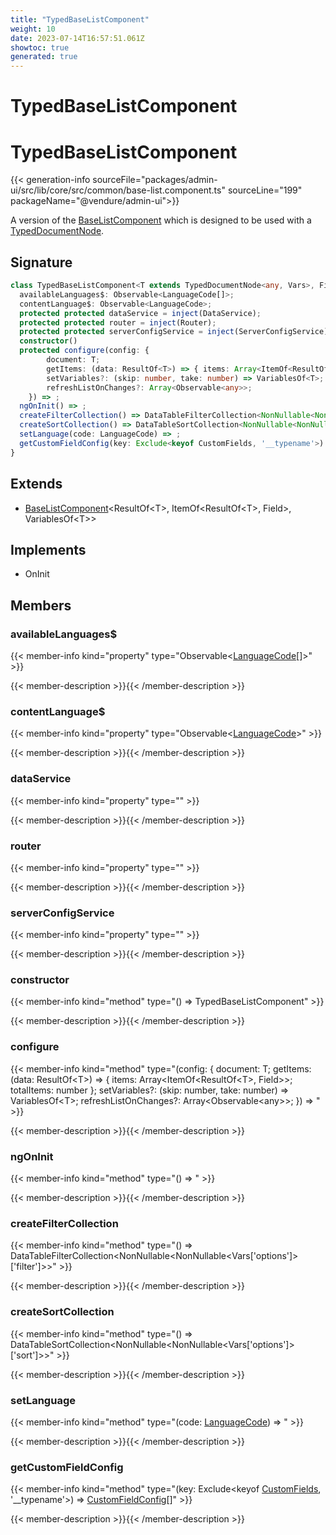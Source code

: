 ```yaml
---
title: "TypedBaseListComponent"
weight: 10
date: 2023-07-14T16:57:51.061Z
showtoc: true
generated: true
---
```

<!-- This file was generated from the Vendure source. Do not modify. Instead, re-run the "docs:build" script -->

# TypedBaseListComponent
<div class="symbol">


# TypedBaseListComponent

{{< generation-info sourceFile="packages/admin-ui/src/lib/core/src/common/base-list.component.ts" sourceLine="199" packageName="@vendure/admin-ui">}}

A version of the <a href='/admin-ui-api/list-detail-views/base-list-component#baselistcomponent'>BaseListComponent</a> which is designed to be used with a
[TypedDocumentNode](https://the-guild.dev/graphql/codegen/plugins/typescript/typed-document-node).

## Signature

```TypeScript
class TypedBaseListComponent<T extends TypedDocumentNode<any, Vars>, Field extends keyof ResultOf<T>, Vars extends { options: { filter: any; sort: any } } = VariablesOf<T>> extends BaseListComponent<ResultOf<T>, ItemOf<ResultOf<T>, Field>, VariablesOf<T>> implements OnInit {
  availableLanguages$: Observable<LanguageCode[]>;
  contentLanguage$: Observable<LanguageCode>;
  protected protected dataService = inject(DataService);
  protected protected router = inject(Router);
  protected protected serverConfigService = inject(ServerConfigService);
  constructor()
  protected configure(config: {
        document: T;
        getItems: (data: ResultOf<T>) => { items: Array<ItemOf<ResultOf<T>, Field>>; totalItems: number };
        setVariables?: (skip: number, take: number) => VariablesOf<T>;
        refreshListOnChanges?: Array<Observable<any>>;
    }) => ;
  ngOnInit() => ;
  createFilterCollection() => DataTableFilterCollection<NonNullable<NonNullable<Vars['options']>['filter']>>;
  createSortCollection() => DataTableSortCollection<NonNullable<NonNullable<Vars['options']>['sort']>>;
  setLanguage(code: LanguageCode) => ;
  getCustomFieldConfig(key: Exclude<keyof CustomFields, '__typename'>) => CustomFieldConfig[];
}
```
## Extends

 * <a href='/admin-ui-api/list-detail-views/base-list-component#baselistcomponent'>BaseListComponent</a>&#60;ResultOf&#60;T&#62;, ItemOf&#60;ResultOf&#60;T&#62;, Field&#62;, VariablesOf&#60;T&#62;&#62;


## Implements

 * OnInit


## Members

### availableLanguages$

{{< member-info kind="property" type="Observable&#60;<a href='/typescript-api/common/language-code#languagecode'>LanguageCode</a>[]&#62;"  >}}

{{< member-description >}}{{< /member-description >}}

### contentLanguage$

{{< member-info kind="property" type="Observable&#60;<a href='/typescript-api/common/language-code#languagecode'>LanguageCode</a>&#62;"  >}}

{{< member-description >}}{{< /member-description >}}

### dataService

{{< member-info kind="property" type=""  >}}

{{< member-description >}}{{< /member-description >}}

### router

{{< member-info kind="property" type=""  >}}

{{< member-description >}}{{< /member-description >}}

### serverConfigService

{{< member-info kind="property" type=""  >}}

{{< member-description >}}{{< /member-description >}}

### constructor

{{< member-info kind="method" type="() => TypedBaseListComponent"  >}}

{{< member-description >}}{{< /member-description >}}

### configure

{{< member-info kind="method" type="(config: {         document: T;         getItems: (data: ResultOf&#60;T&#62;) =&#62; { items: Array&#60;ItemOf&#60;ResultOf&#60;T&#62;, Field&#62;&#62;; totalItems: number };         setVariables?: (skip: number, take: number) =&#62; VariablesOf&#60;T&#62;;         refreshListOnChanges?: Array&#60;Observable&#60;any&#62;&#62;;     }) => "  >}}

{{< member-description >}}{{< /member-description >}}

### ngOnInit

{{< member-info kind="method" type="() => "  >}}

{{< member-description >}}{{< /member-description >}}

### createFilterCollection

{{< member-info kind="method" type="() => DataTableFilterCollection&#60;NonNullable&#60;NonNullable&#60;Vars['options']&#62;['filter']&#62;&#62;"  >}}

{{< member-description >}}{{< /member-description >}}

### createSortCollection

{{< member-info kind="method" type="() => DataTableSortCollection&#60;NonNullable&#60;NonNullable&#60;Vars['options']&#62;['sort']&#62;&#62;"  >}}

{{< member-description >}}{{< /member-description >}}

### setLanguage

{{< member-info kind="method" type="(code: <a href='/typescript-api/common/language-code#languagecode'>LanguageCode</a>) => "  >}}

{{< member-description >}}{{< /member-description >}}

### getCustomFieldConfig

{{< member-info kind="method" type="(key: Exclude&#60;keyof <a href='/typescript-api/custom-fields/#customfields'>CustomFields</a>, '__typename'&#62;) => <a href='/typescript-api/custom-fields/custom-field-config#customfieldconfig'>CustomFieldConfig</a>[]"  >}}

{{< member-description >}}{{< /member-description >}}


</div>
